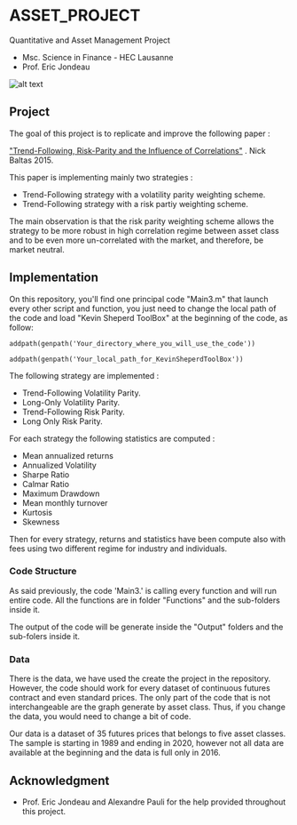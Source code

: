 # ASSET_PROJECT
Quantitative and Asset Management Project
- Msc. Science in Finance - HEC Lausanne
- Prof. Eric Jondeau

![alt text](https://upload.wikimedia.org/wikipedia/commons/7/77/Logo_HEC_Lausanne.png "HEC Lausanne Logo")

## Project
The goal of this project is to replicate and improve the following paper : 

["Trend-Following, Risk-Parity and the Influence of Correlations"](https://papers.ssrn.com/sol3/papers.cfm?abstract_id=2673124) . Nick Baltas 2015. 

This paper is implementing mainly two strategies : 

- Trend-Following strategy with a volatility parity weighting scheme.
- Trend-Following strategy with a risk partiy weighting scheme.

The main observation is that the risk parity weighting scheme allows the strategy to be more robust in high correlation regime between asset class and to be even more un-correlated with the market, and therefore, be market neutral. 

## Implementation
On this repository, you'll find one principal code "Main3.m" that launch every other script and function, you just need to change the local path of the code and load "Kevin Sheperd ToolBox" at the beginning of the code, as follow:

```
addpath(genpath('Your_directory_where_you_will_use_the_code'))

addpath(genpath('Your_local_path_for_KevinSheperdToolBox'))
```

The following strategy are implemented : 

- Trend-Following Volatility Parity.
- Long-Only Volatility Parity. 
- Trend-Following Risk Parity. 
- Long Only Risk Parity. 

For each strategy the following statistics are computed : 

- Mean annualized returns
- Annualized Volatility
- Sharpe Ratio
- Calmar Ratio
- Maximum Drawdown
- Mean monthly turnover 
- Kurtosis
- Skewness

Then for every strategy, returns and statistics have been compute also with fees using two different regime for industry and individuals. 

### Code Structure
As said previously, the code 'Main3.' is calling every function and will run entire code. All the functions are in folder "Functions" and the sub-folders inside it. 

The output of the code will be generate inside the "Output" folders and the sub-folers inside it.

### Data
There is the data, we have used the create the project in the repository. However, the code should work for every dataset of continuous futures contract and even standard prices. The only part of the code that is not interchangeable are the graph generate by asset class. Thus, if you change the data, you would need to change a bit of code. 

Our data is a dataset of 35 futures prices that belongs to five asset classes. The sample is starting in 1989 and ending in 2020, however not all data are available at the beginning and the data is full only in 2016. 

## Acknowledgment 
 
- Prof. Eric Jondeau and Alexandre Pauli for the help provided throughout this project.
